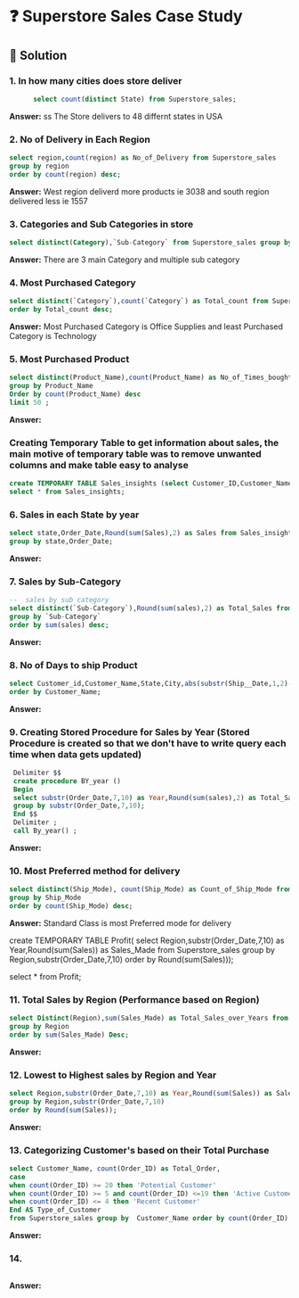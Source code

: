 # :question: Superstore Sales Case Study

## 📌 Solution

### 1. In how many cities does store deliver
````sql
      select count(distinct State) from Superstore_sales;
````
**Answer:**
ss
The Store delivers to 48 differnt states in USA

### 2. No of Delivery in Each Region
````sql
select region,count(region) as No_of_Delivery from Superstore_sales 
group by region
order by count(region) desc;
````
**Answer:**
West region deliverd more products ie 3038 and south region delivered less ie 1557

### 3. Categories and Sub Categories in store
````sql
select distinct(Category),`Sub-Category` from Superstore_sales group by Category,`Sub-Category`;
````
**Answer:**
There are 3 main Category and multiple sub category

### 4. Most Purchased Category
````sql
select distinct(`Category`),count(`Category`) as Total_count from Superstore_sales group by `Category` 
order by Total_count desc;
````
**Answer:**
Most Purchased Category is Office Supplies and least Purchased Category is Technology

### 5. Most Purchased Product
````sql
select distinct(Product_Name),count(Product_Name) as No_of_Times_bought from Superstore_sales
group by Product_Name 
Order by count(Product_Name) desc
limit 50 ;
````
**Answer:**

### Creating Temporary Table to get information about sales, the main motive of temporary table was to remove unwanted columns and make table easy to analyse 
````sql 
create TEMPORARY TABLE Sales_insights (select Customer_ID,Customer_Name,substr(Order_Date,7,10) as Order_Date,Country,State,Region,Category,`Sub-Category`,Sales from Superstore_sales);
select * from Sales_insights;
````

### 6. Sales in each State by year
````sql
select state,Order_Date,Round(sum(Sales),2) as Sales from Sales_insights 
group by state,Order_Date;

````
**Answer:**


### 7. Sales by Sub-Category
````sql
--  sales by sub category
select distinct(`Sub-Category`),Round(sum(sales),2) as Total_Sales from Sales_insights 
group by `Sub-Category` 
order by sum(sales) desc; 
````
**Answer:**


### 8. No of Days to ship Product
````sql 
select Customer_id,Customer_Name,State,City,abs(substr(Ship__Date,1,2)-substr(Order_Date,1,2)) as Order_delivery_days from Superstore_sales
order by Customer_Name;
````
**Answer:**

### 9. Creating Stored Procedure for Sales by Year (Stored Procedure is created so that we don't have to write query each time when data gets updated)
````sql 
 Delimiter $$
 create procedure BY_year ()
 Begin
 select substr(Order_Date,7,10) as Year,Round(sum(sales),2) as Total_Sales from Superstore_sales
 group by substr(Order_Date,7,10);
 End $$
 Delimiter ;
 call By_year() ;
````
**Answer:**

### 10. Most Preferred method for delivery 
````sql 
select distinct(Ship_Mode), count(Ship_Mode) as Count_of_Ship_Mode from Superstore_sales
group by Ship_Mode
order by count(Ship_Mode) desc;
````
**Answer:**
Standard Class is most Preferred mode for delivery

create TEMPORARY TABLE Profit(
select Region,substr(Order_Date,7,10) as Year,Round(sum(Sales)) as Sales_Made from Superstore_sales
group by Region,substr(Order_Date,7,10)
order by Round(sum(Sales)));

select * from Profit;

### 11. Total Sales by Region (Performance based on Region)
````sql
select Distinct(Region),sum(Sales_Made) as Total_Sales_over_Years from Profit
group by Region
order by sum(Sales_Made) Desc;
````
**Answer:**

### 12. Lowest to Highest sales by Region and Year
````sql 
select Region,substr(Order_Date,7,10) as Year,Round(sum(Sales)) as Sales_Made from Superstore_sales
group by Region,substr(Order_Date,7,10)
order by Round(sum(Sales));
````
**Answer:**

### 13. Categorizing Customer's based on their Total Purchase
````sql  	
select Customer_Name, count(Order_ID) as Total_Order,
case 
when count(Order_ID) >= 20 then 'Potential Customer'
when count(Order_ID) >= 5 and count(Order_ID) <=19 then 'Active Customer'
when count(Order_ID) <= 4 then 'Recent Customer'
End AS Type_of_Customer
from Superstore_sales group by  Customer_Name order by count(Order_ID) desc;

````
**Answer:**

### 14. 
````sql 
````
**Answer:**
